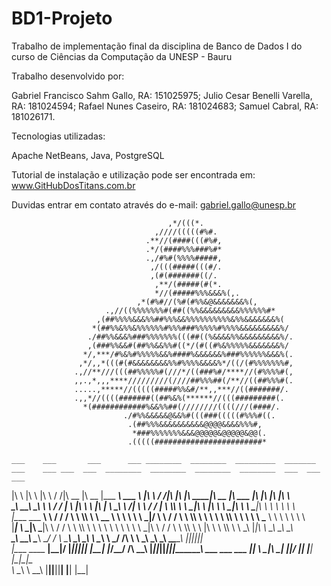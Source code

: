 # BD1-Projeto
Trabalho de implementação final da disciplina de Banco de Dados I do curso de Ciências da Computação da UNESP - Bauru

Trabalho desenvolvido por:

Gabriel Francisco Sahm Gallo, RA: 151025975;
Julio Cesar Benelli Varella,  RA: 181024594;
Rafael Nunes Caseiro,         RA: 181024683;
Samuel Cabral,                RA: 181026171.

Tecnologias utilizadas:

Apache NetBeans, Java, PostgreSQL

Tutorial de instalação e utilização pode ser encontrada em:
www.GitHubDosTitans.com.br

Duvidas entrar em contato através do e-mail:
gabriel.gallo@unesp.br

                                                                                
                                                                                
                                       ,*/(((*.                                 
                                    ,////(((((#%#.                              
                                  .**//(####(((#%#,                             
                                  .*/(####%%%###%#*                             
                                  .,/#%#(%%%%#####,                             
                                   ,/(((#####(((#/.                             
                                   ,(#(#######((/.                              
                                    ,**/(#####(#(*.                             
                                    *//(#####%%%&&&%(,.                         
                                ,*(#%#//(%#(#%%&@&&&&&&&%(,                     
                         .,//((%%%%%%%#(##((%%&&&&&&&&&%%%%%%#*                 
                       ,(##%%%%&&&%%##%%%&&%%%%%%%%%%&%%&&&&&&&%(               
                      *(##%%&%%&%%%%%%#%%%###%%%%%#%%%%&&&&&&&&&%/              
                     ./##%%&&&%###%%%%%%%(((##((%&&&&%%&&&&&&&&&%/.             
                     ,(###%%&&#(##%%&&%%#((*/(#((#%&%%%%%&&&&&&&%/              
                    */,***/#%&%#%%%%%&&%####%&&&&&&%###%%%%%%&&&%(.             
                   ,*/,,*(((#(#&&&&&&&&%%#%%%%&&&&%*/((/(#%%%%%%%#,             
                  .,//**///(((##%%%%%#(///*/((###%#/****//(#%%%%#(,             
                  ,,.,*,,,****/////////(////##%%%##(/**//((##%%%#(.             
                  .....,*****//(((((#####%%&#/**,,***//((#######/.              
                  .,,*//((((#######((##%&%(******//(((#########(.               
                    *(############%&&%%##(////////((((///(####/.                
                             ./#%%&&&&&@&&%#(((###(((((#%%%#((.                 
                              .(##%%%&&&&&&&&&&@@@@&&&&%%%#,                    
                               *###%%%%%%%&&&@@@@@&@@@@@&@@(.                   
                              .(((((########################*    

    ___    ___       ___      ___ ________  ________  _________  _______      ___    ___ ___  ___  ________  ________  ________  ________  ___  ___  ___       
   |\  \  |\  \     |\  \    /  /|\   __  \|\   __  \|\___   ___\\  ___ \    |\  \  /  /|\  \|\  \|\   ____\|\   __  \|\   ___ \|\   ____\|\  \|\  \|\  \      
 __\_\  \_\_\  \____\ \  \  /  / | \  \|\  \ \  \|\  \|___ \  \_\ \   __/|   \ \  \/  / | \  \\\  \ \  \___|\ \  \|\  \ \  \_|\ \ \  \___|\ \  \ \  \ \  \     
|\____    ___    ____\ \  \/  / / \ \  \\\  \ \   __  \   \ \  \ \ \  \_|/__  \ \    / / \ \  \\\  \ \  \  __\ \  \\\  \ \  \ \\ \ \_____  \ \  \ \  \ \  \    
\|___| \  \__|\  \___|\ \    / /   \ \  \\\  \ \  \ \  \   \ \  \ \ \  \_|\ \  /     \/   \ \  \\\  \ \  \|\  \ \  \\\  \ \  \_\\ \|____|\  \ \__\ \__\ \__\   
    __\_\  \_\_\  \____\ \__/ /     \ \_______\ \__\ \__\   \ \__\ \ \_______\/  /\   \    \ \_______\ \_______\ \_______\ \_______\____\_\  \|__|\|__|\|__|   
   |\____    ____   ____\|__|/       \|_______|\|__|\|__|    \|__|  \|_______/__/ /\ __\    \|_______|\|_______|\|_______|\|_______|\_________\  ___  ___  ___ 
   \|___| \  \__|\  \___|                                                    |__|/ \|__|                                           \|_________| |\__\|\__\|\__\
         \ \__\ \ \__\                                                                                                                          \|__|\|__|\|__|
          \|__|  \|__|  